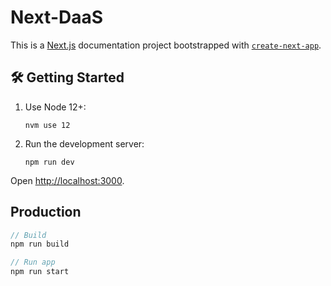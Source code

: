 # Next-DaaS

This is a [Next.js](https://nextjs.org/) documentation project bootstrapped with [`create-next-app`](https://github.com/vercel/next.js/tree/canary/packages/create-next-app).

## 🛠 Getting Started

1. Use Node 12+:

    `nvm use 12`

1. Run the development server:

    `npm run dev`

Open [http://localhost:3000](http://localhost:3000).

## Production

```js
// Build
npm run build

// Run app
npm run start
```